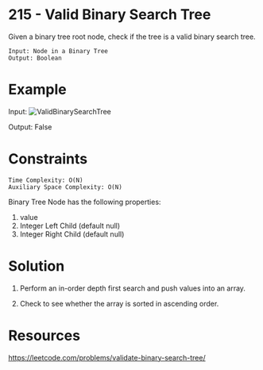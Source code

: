 # 215 - Valid Binary Search Tree 

Given a binary tree root node, check if the tree is a valid binary search tree.

```
Input: Node in a Binary Tree 
Output: Boolean
```

# Example

Input: 
![ValidBinarySearchTree](http://res.cloudinary.com/outco-io/image/upload/v1521248026/ValidBinarySearchTree.png)

Output: False 

# Constraints
```
Time Complexity: O(N)
Auxiliary Space Complexity: O(N)
```
Binary Tree Node has the following properties: 
1) value
2) Integer Left Child (default null) 
3) Integer Right Child (default null) 

# Solution

1) Perform an in-order depth first search and push values into an array.   
 
2) Check to see whether the array is sorted in ascending order. 
   
                                          
# Resources
https://leetcode.com/problems/validate-binary-search-tree/ 


